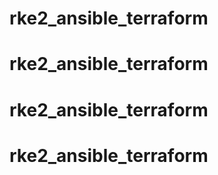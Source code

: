 # rke2_ansible_terraform
# rke2_ansible_terraform
# rke2_ansible_terraform
# rke2_ansible_terraform
